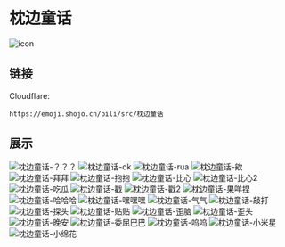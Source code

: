 # 枕边童话
![icon](https://emoji.shojo.cn/bili/src/枕边童话/icon.png)
## 链接
Cloudflare:
```
https://emoji.shojo.cn/bili/src/枕边童话
```
## 展示
![枕边童话-？？？](https://emoji.shojo.cn/bili/src/枕边童话/枕边童话-？？？.png)
![枕边童话-ok](https://emoji.shojo.cn/bili/src/枕边童话/枕边童话-ok.png)
![枕边童话-rua](https://emoji.shojo.cn/bili/src/枕边童话/枕边童话-rua.png)
![枕边童话-欸](https://emoji.shojo.cn/bili/src/枕边童话/枕边童话-欸.png)
![枕边童话-拜拜](https://emoji.shojo.cn/bili/src/枕边童话/枕边童话-拜拜.png)
![枕边童话-抱抱](https://emoji.shojo.cn/bili/src/枕边童话/枕边童话-抱抱.png)
![枕边童话-比心](https://emoji.shojo.cn/bili/src/枕边童话/枕边童话-比心.png)
![枕边童话-比心2](https://emoji.shojo.cn/bili/src/枕边童话/枕边童话-比心2.png)
![枕边童话-吃瓜](https://emoji.shojo.cn/bili/src/枕边童话/枕边童话-吃瓜.png)
![枕边童话-戳](https://emoji.shojo.cn/bili/src/枕边童话/枕边童话-戳.png)
![枕边童话-戳2](https://emoji.shojo.cn/bili/src/枕边童话/枕边童话-戳2.png)
![枕边童话-果咩捏](https://emoji.shojo.cn/bili/src/枕边童话/枕边童话-果咩捏.png)
![枕边童话-哈哈哈](https://emoji.shojo.cn/bili/src/枕边童话/枕边童话-哈哈哈.png)
![枕边童话-嘿嘿嘿](https://emoji.shojo.cn/bili/src/枕边童话/枕边童话-嘿嘿嘿.png)
![枕边童话-气气](https://emoji.shojo.cn/bili/src/枕边童话/枕边童话-气气.png)
![枕边童话-敲打](https://emoji.shojo.cn/bili/src/枕边童话/枕边童话-敲打.png)
![枕边童话-探头](https://emoji.shojo.cn/bili/src/枕边童话/枕边童话-探头.png)
![枕边童话-贴贴](https://emoji.shojo.cn/bili/src/枕边童话/枕边童话-贴贴.png)
![枕边童话-歪脑](https://emoji.shojo.cn/bili/src/枕边童话/枕边童话-歪脑.png)
![枕边童话-歪头](https://emoji.shojo.cn/bili/src/枕边童话/枕边童话-歪头.png)
![枕边童话-晚安](https://emoji.shojo.cn/bili/src/枕边童话/枕边童话-晚安.png)
![枕边童话-委屈巴巴](https://emoji.shojo.cn/bili/src/枕边童话/枕边童话-委屈巴巴.png)
![枕边童话-呜呜](https://emoji.shojo.cn/bili/src/枕边童话/枕边童话-呜呜.png)
![枕边童话-小米星](https://emoji.shojo.cn/bili/src/枕边童话/枕边童话-小米星.png)
![枕边童话-小绵花](https://emoji.shojo.cn/bili/src/枕边童话/枕边童话-小绵花.png)
